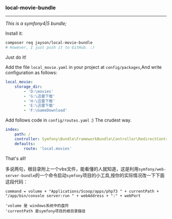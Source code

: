 ### local-movie-bundle
---


*This is a symfony4|5 bundle;* 

Install it:

```bash
composer req jayson/local-movie-bundle
# However, I just push it to GitHub. :)
```

Just do it!

Add the file `local_movie.yaml` in your project at `config/packages`,And write configuration as follows:

```yaml
local_movie:
    storage_dir:
        - 'D:\movies'
        - 'G:\迅雷下载'
        - 'H:\迅雷下载'
        - 'E:\迅雷下载'
        - 'F:\GameDownload'
```

Add follows code in `config/routes.yaml` :) The crudest way.
```yaml
index:
    path: /
    controller: Symfony\Bundle\FrameworkBundle\Controller\RedirectController::redirectAction
    defaults:
        route: 'local.movies'
```

That's all!

多说两句，根目录附上一个vbs文件，能看懂的人就知道，这是利用`symfony/web-server-bundle`的一个命令启动`symfony`项目的小工具,按你的实际情况改一下下面这段代码：

```
command = volume + "Applications/Scoop/apps/php73 " + currentPath + "/app/bin/console server:run " + webAddress + ":" + webPort

'volume 是 windows系统中的盘符
'currentPath 是symfony项目的根目录路径

```
